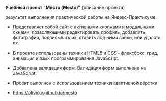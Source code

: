**Учебный проект "Место (Mesto)"** (описание проекта)

 результат выполнения практической работы на Яндекс-Практикуме.

* Представляет собой сайт с активными кнопками и модальными окнами, позволяющими редактировать профиль, добавлять фотографии, подписывать их, ставить под ними лайки, или удалять их. 

* В проекте использованы техники HTML5 и CSS - флексбокс, грид, анимация и язык программирования JavaScript.

* Добавлена валидация форм.  Валидация форм выполнена на JavaScript. 

* Проект выполнен с использованием техники адаптивной вёрстки.

* https://okvokv.github.io/mesto
